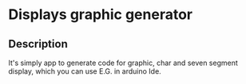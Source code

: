# Displays graphic generator
## Description
It's simply app to generate code for graphic, char and seven segment display, which you can use E.G. in arduino Ide. 